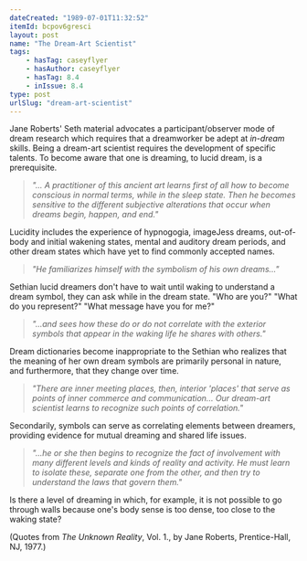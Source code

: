 ```yaml
---
dateCreated: "1989-07-01T11:32:52"
itemId: bcpov6gresci
layout: post
name: "The Dream-Art Scientist"
tags:
    - hasTag: caseyflyer
    - hasAuthor: caseyflyer
    - hasTag: 8.4
    - inIssue: 8.4
type: post
urlSlug: "dream-art-scientist"
---
```


Jane Roberts' Seth material advocates a participant/observer mode of dream research which requires that a dreamworker be adept at _in-dream_ skills. Being a dream-art scientist requires the development of specific talents. To become aware that one is dreaming, to lucid dream, is a prerequisite.

> _"... A practitioner of this ancient art learns first of all how to become conscious in normal terms, while in the sleep state. Then he becomes sensitive to the different subjective alterations that occur when dreams begin, happen, and end."_

Lucidity includes the experience of hypnogogia, imageJess dreams, out-of-body and initial wakening states, mental and auditory dream periods, and other dream states which have yet to find commonly accepted names.

> _"He familiarizes himself with the symbolism of his own dreams..."_

Sethian lucid dreamers don't have to wait until waking to understand a dream symbol, they can ask while in the dream state. "Who are you?" "What do you represent?" "What message have you for me?"

> _"...and sees how these do or do not correlate with the exterior symbols that appear in the waking life he shares with others."_

Dream dictionaries become inappropriate to the Sethian who realizes that the meaning of her own dream symbols are primarily personal in nature, and furthermore, that they change over time.

> _"There are inner meeting places, then, interior 'places' that serve as points of inner commerce and communication... Our dream-art scientist learns to recognize such points of correlation."_

Secondarily, symbols can serve as correlating elements between dreamers, providing evidence for mutual dreaming and shared life issues.

> _"...he or she then begins to recognize the fact of involvement with many different levels and kinds of reality and activity. He must learn to isolate these, separate one from the other, and then try to understand the laws that govern them."_

Is there a level of dreaming in which, for example, it is not possible to go through walls because one's body sense is too dense, too close to the waking state?

(Quotes from _The Unknown Reality_, Vol. 1., by Jane Roberts, Prentice-Hall, NJ, 1977.)
